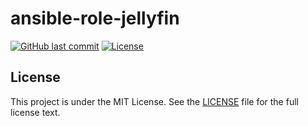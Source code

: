 # ansible-role-jellyfin

[![GitHub last commit](https://img.shields.io/github/last-commit/ursinn/ansible-role-jellyfin?logo=github&style=for-the-badge)](https://github.com/ursinn/ansible-role-jellyfin/commits)
[![License](https://img.shields.io/github/license/ursinn/ansible-role-jellyfin?style=for-the-badge)](https://github.com/ursinn/ansible-role-jellyfin/blob/main/LICENSE)

## License

This project is under the MIT License. See the [LICENSE](https://github.com/ursinn/ansible-role-jellyfin/blob/main/LICENSE) file for the full license text.
